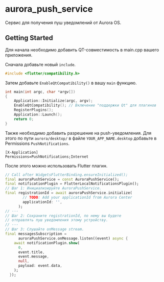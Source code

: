 # aurora_push_service

Сервис для получения пуш уведомлений от Aurora OS.

## Getting Started
Для начала необходимо добавить QT-совместимость в main.cpp вашего приложения. 

Сначала добавьте новый `include`.
```c++
#include <flutter/compatibility.h>
```

Затем добавьте `EnableQtCompatibility()` в вашу `main` функцию.
```c++
int main(int argc, char *argv[])
{
    Application::Initialize(argc, argv);
    EnableQtCompatibility(); // Включение "поддержки Qt" для плагинов
    RegisterPlugins();
    Application::Launch();
    return 0;
}
```

Также необходимо добавить разрешение на push-уведомления.
Для этого по пути `aurora/desktop/` в файле `YOUR_APP_NAME.desktop`
добавьте в Permissions `PushNotifications`.
```desktop
[X-Application]
Permissions=PushNotifications;Internet
```

После этого можно использовать Flutter плагин.
```dart
// Call after WidgetsFlutterBinding.ensureInitialized();
final auroraPushService = const AuroraPushService();
final notificationPlugin = FlutterLocalNotificationsPlugin();
// Шаг 1: Инициализируйте AuroraPushService.
final registrationId = await auroraPushService.initialize(
        // TODO: Add your applicationId from Aurora Center
        applicationId: '',
      );
// ···
// Шаг 2: Сохраните registrationId, по нему вы будете
// отправлять пуш уведомления этому устройству.
// ···
// Шаг 3: Слушайте onMessage stream.
final messagesSubscription =
      auroraPushService.onMessage.listen((event) async {
    await notificationPlugin.show(
      0,
      event.title,
      event.message,
      null,
      payload: event.data,
    );
  });
```